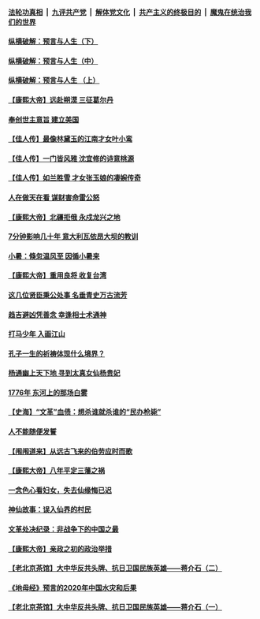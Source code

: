 ####  [法轮功真相](../../../../basic/blob/master/README.md?t=07082002) &nbsp;|&nbsp; [九评共产党](../../../../9ping.md/blob/master/README.md?t=07082002) &nbsp;|&nbsp; [解体党文化](../../../../jtdwh.md/blob/master/README.md?t=07082002)  &nbsp;|&nbsp; [共产主义的终极目的](../../../../gczydzjmd.md/blob/master/README.md?t=07082002) &nbsp;|&nbsp; [魔鬼在统治我们的世界](../../../../mgztzwmdsj.md/blob/master/README.md?t=07082002) 

#### [纵横破解：预言与人生（下）](../pages/prog647/a102888708.md?t=07082002) 

#### [纵横破解：预言与人生（中）](../pages/prog647/a102888691.md?t=07082002) 

#### [纵横破解：预言与人生 （上）](../pages/prog647/a102888679.md?t=07082002) 

#### [【康熙大帝】远赴朔漠 三征葛尔丹](../pages/prog647/a102888583.md?t=07082002) 

#### [奉创世主意旨 建立美国](../pages/prog647/a102887664.md?t=07082002) 

#### [【佳人传】最像林黛玉的江南才女叶小鸾](../pages/prog647/a102887750.md?t=07082002) 

#### [【佳人传】一门皆风雅 沈宜修的诗意桃源](../pages/prog647/a102887738.md?t=07082002) 

#### [【佳人传】如兰胜雪 才女张玉娘的凄婉传奇](../pages/prog647/a102887006.md?t=07082002) 

#### [人在做天在看 谋财害命雷公怒](../pages/prog647/a102886986.md?t=07082002) 

#### [【康熙大帝】北疆拒俄 永戍龙兴之地](../pages/prog647/a102886881.md?t=07082002) 

#### [7分钟影响几十年 意大利瓦依昂大坝的教训](../pages/prog647/a102886630.md?t=07082002) 

#### [小暑：倏忽温风至 因循小暑来](../pages/prog647/a102886557.md?t=07082002) 

#### [【康熙大帝】重用良将 收复台湾](../pages/prog647/a102886408.md?t=07082002) 

#### [这几位贤臣秉公处事 名垂青史万古流芳](../pages/prog647/a102885845.md?t=07082002) 

#### [趋吉避凶凭善念 幸逢相士术通神](../pages/prog647/a102885841.md?t=07082002) 

#### [打马少年 入画江山](../pages/prog647/a102885721.md?t=07082002) 

#### [孔子一生的祈祷体现什么境界？](../pages/prog647/a102885080.md?t=07082002) 

#### [杨通幽上天下地 寻到太真女仙杨贵妃](../pages/prog647/a102885076.md?t=07082002) 

#### [1776年 东河上的那场白雾](../pages/prog647/a102884957.md?t=07082002) 

#### [【史海】“文革”血债：想杀谁就杀谁的“民办枪毙”](../pages/prog647/a102884298.md?t=07082002) 

#### [人不能随便发誓](../pages/prog647/a102884287.md?t=07082002) 

#### [【闱闱道来】从远古飞来的伯劳应时而歌](../pages/prog647/a102884191.md?t=07082002) 

#### [【康熙大帝】八年平定三藩之祸](../pages/prog647/a102884129.md?t=07082002) 

#### [一念色心看妇女，失去仙缘悔已迟](../pages/prog647/a102883453.md?t=07082002) 

#### [神仙故事：误入仙界的村民](../pages/prog647/a102883447.md?t=07082002) 

#### [文革处决纪录：非战争下的中国之最](../pages/prog647/a102882581.md?t=07082002) 

#### [【康熙大帝】亲政之初的政治举措](../pages/prog647/a102882457.md?t=07082002) 

#### [【老北京茶馆】大中华反共头牌、抗日卫国民族英雄——蒋介石（二）](../pages/prog647/a102881802.md?t=07082002) 

#### [《地母经》预言的2020年中国水灾和后果](../pages/prog647/a102881847.md?t=07082002) 

#### [【老北京茶馆】大中华反共头牌、抗日卫国民族英雄——蒋介石（一）](../pages/prog647/a102881798.md?t=07082002) 

